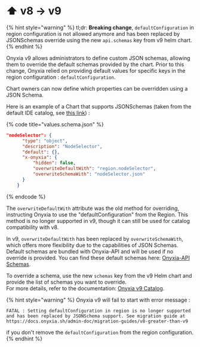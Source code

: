 # ⬆️ v8 -> v9

{% hint style="warning" %}
tl;dr: **Breaking change**, `defaultConfiguration` in region configuration is not allowed anymore and has been replaced by JSONSchemas override using the new `api.schemas` key from v9 helm chart.
{% endhint %}

Onyxia v9 allows administrators to define custom JSON schemas, allowing them to override the default schemas provided by the chart. Prior to this change, Onyxia relied on providing default values for specific keys in the region configuration : `defaultConfiguration`.&#x20;

Chart owners can now define which properties can be overridden using a JSON Schema.

Here is an example of a Chart that supports JSONSchemas (taken from the default IDE catalog, see [this link](https://github.com/InseeFrLab/helm-charts-interactive-services/blob/3f32bcd4fc16ee194782616d0d4634197ec75acb/charts/vscode-python/values.schema.json#L603C5-L612C6)) : &#x20;

{% code title="values.schema.json" %}
```json
"nodeSelector": {
      "type": "object",
      "description": "NodeSelector",
      "default": {},
      "x-onyxia": {
          "hidden": false,
          "overwriteDefaultWith": "region.nodeSelector",
          "overwriteSchemaWith": "nodeSelector.json"
      }
    }

```
{% endcode %}

The `overwriteDefaultWith` attribute was the old method for overriding, instructing Onyxia to use the "defaultConfiguration" from the Region. This method is no longer supported in v9, though it can still be used for catalog compatibility with v8.

In v9, `overwriteDefaultWith` has been replaced by `overwriteSchemaWith`, which offers more flexibility due to the capabilities of JSON Schemas. Default schemas are bundled with Onyxia-API and will be used if no override is provided. You can find these default schemas here: [Onyxia-API Schemas](https://github.com/InseeFrLab/onyxia-api/tree/main/onyxia-api/src/main/resources/schemas).

To override a schema, use the new `schemas` key from the v9 Helm chart and provide the list of schemas you want to override.\
For more details, refer to the documentation: [Onyxia v9 Catalog](https://docs.onyxia.sh/v/v9/admin-doc/catalog-of-services#x-onyxia-overwriteschemawith).



{% hint style="warning" %}
&#x20;Onyxia v9 will fail to start with error message :&#x20;

`FATAL : Setting defaultConfiguration in region is no longer supported and has been replaced by JSONSchema support. See migration guide at https://docs.onyxia.sh/admin-doc/migration-guides/v8-greater-than-v9`

&#x20;if you don't remove the `defaultConfiguration` from the region configuration.
{% endhint %}
